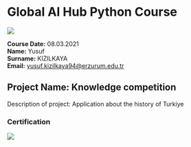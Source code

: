 # Global AI Hub Python Course
![](img/newlogo.png)

**Course Date:** 08.03.2021  
**Name:** Yusuf  
**Surname:** KIZILKAYA  
**Email:** yusuf.kizilkaya94@erzurum.edu.tr  

  

## Project Name: Knowledge competition
Description of project: Application about the history of Turkiye


### Certification
![](img/TopLearnerCertificate.png)

